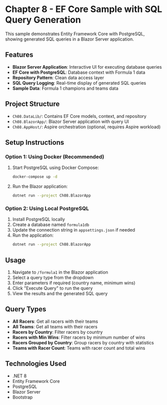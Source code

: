 # Chapter 8 - EF Core Sample with SQL Query Generation

This sample demonstrates Entity Framework Core with PostgreSQL, showing generated SQL queries in a Blazor Server application.

## Features

- **Blazor Server Application**: Interactive UI for executing database queries
- **EF Core with PostgreSQL**: Database context with Formula 1 data
- **Repository Pattern**: Clean data access layer
- **SQL Query Logging**: Real-time display of generated SQL queries
- **Sample Data**: Formula 1 champions and teams data

## Project Structure

- `Ch08.DataLib/`: Contains EF Core models, context, and repository
- `Ch08.BlazorApp/`: Blazor Server application with query UI
- `Ch08.AppHost/`: Aspire orchestration (optional, requires Aspire workload)

## Setup Instructions

### Option 1: Using Docker (Recommended)

1. Start PostgreSQL using Docker Compose:
   ```bash
   docker-compose up -d
   ```

2. Run the Blazor application:
   ```bash
   dotnet run --project Ch08.BlazorApp
   ```

### Option 2: Using Local PostgreSQL

1. Install PostgreSQL locally
2. Create a database named `formula1db`
3. Update the connection string in `appsettings.json` if needed
4. Run the application:
   ```bash
   dotnet run --project Ch08.BlazorApp
   ```

## Usage

1. Navigate to `/formula1` in the Blazor application
2. Select a query type from the dropdown
3. Enter parameters if required (country name, minimum wins)
4. Click "Execute Query" to run the query
5. View the results and the generated SQL query

## Query Types

- **All Racers**: Get all racers with their teams
- **All Teams**: Get all teams with their racers
- **Racers by Country**: Filter racers by country
- **Racers with Min Wins**: Filter racers by minimum number of wins
- **Racers Grouped by Country**: Group racers by country with statistics
- **Teams with Racer Count**: Teams with racer count and total wins

## Technologies Used

- .NET 8
- Entity Framework Core
- PostgreSQL
- Blazor Server
- Bootstrap